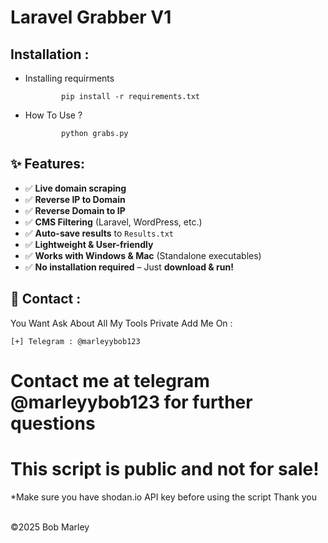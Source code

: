 # Laravel Grabber V1 

Installation : 
------
         

 - Installing requirments
   
               pip install -r requirements.txt
    
 - How To Use ?
   
               python grabs.py
               
## ✨ Features:
- ✅ **Live domain scraping**
- ✅ **Reverse IP to Domain**
- ✅ **Reverse Domain to IP**
- ✅ **CMS Filtering** (Laravel, WordPress, etc.)
- ✅ **Auto-save results** to `Results.txt`
- ✅ **Lightweight & User-friendly**
- ✅ **Works with Windows & Mac** (Standalone executables)
- ✅ **No installation required** – Just **download & run!**

📧 Contact :
------
You Want Ask About All My Tools Private Add Me On : 
```
[+] Telegram : @marleyybob123 
```

# Contact me at telegram @marleyybob123 for further questions
# This script is public and not for sale!

*Make sure you have shodan.io API key before using the script
Thank you

<br>©2025 Bob Marley

